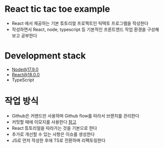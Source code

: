 # React tic tac toe example

- React 에서 제공하는 기본 튜토리얼 프로젝트인 틱택토 프로그램을 작성한다
- 작성하면서 React, node, typescript 등 기본적인 프론트엔드 작업 환경을 구성해보고 공부한다

# Development stack

- Node@17.9.0
- React@18.0.0
- TypeScript

# 작업 방식

- Github은 커맨드만 사용하며 Github flow를 따라서 브랜치를 관리한다
- 커밋할 때에 이모지를 사용한다 [참고](https://gitmoji.kaki87.net/)
- React 튜토리얼을 따라가는 것을 기본으로 한다
- 추가로 개선할 수 있는 사항은 이슈를 생성한다
- JS로 먼저 작성한 후에 TS로 전환하며 리팩토링한다
